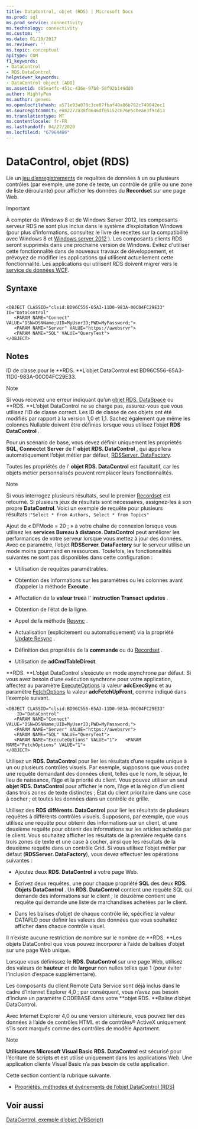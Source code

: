 ```yaml
---
title: DataControl, objet (RDS) | Microsoft Docs
ms.prod: sql
ms.prod_service: connectivity
ms.technology: connectivity
ms.custom: ''
ms.date: 01/19/2017
ms.reviewer: ''
ms.topic: conceptual
apitype: COM
f1_keywords:
- DataControl
- RDS.DataControl
helpviewer_keywords:
- DataControl object [ADO]
ms.assetid: d85ea4fc-451c-436e-97b8-58f92b149dd0
author: MightyPen
ms.author: genemi
ms.openlocfilehash: a571e93a070c3ce07fbaf40a86b762c749042ec1
ms.sourcegitcommit: e042272a38fb646df05152c676e5cbeae3f9cd13
ms.translationtype: MT
ms.contentlocale: fr-FR
ms.lasthandoff: 04/27/2020
ms.locfileid: "67964406"
---
```

# <a name="datacontrol-object-rds"></a>DataControl, objet (RDS)
Lie un [jeu d’enregistrements](../../../ado/reference/ado-api/recordset-object-ado.md) de requêtes de données à un ou plusieurs contrôles (par exemple, une zone de texte, un contrôle de grille ou une zone de liste déroulante) pour afficher les données du **Recordset** sur une page Web.  
  
> [!IMPORTANT]
>  À compter de Windows 8 et de Windows Server 2012, les composants serveur RDS ne sont plus inclus dans le système d’exploitation Windows (pour plus d’informations, consultez le livre de recettes sur la compatibilité avec Windows 8 et [Windows server 2012](https://www.microsoft.com/download/details.aspx?id=27416) ). Les composants clients RDS seront supprimés dans une prochaine version de Windows. Évitez d'utiliser cette fonctionnalité dans de nouveaux travaux de développement, et prévoyez de modifier les applications qui utilisent actuellement cette fonctionnalité. Les applications qui utilisent RDS doivent migrer vers le [service de données WCF](https://go.microsoft.com/fwlink/?LinkId=199565).  
  
## <a name="syntax"></a>Syntaxe  
  
```  
  
<OBJECT CLASSID="clsid:BD96C556-65A3-11D0-983A-00C04FC29E33" ID="DataControl"  
   <PARAM NAME="Connect" VALUE="DSN=DSNName;UID=MyUserID;PWD=MyPassword;">  
   <PARAM NAME="Server" VALUE="https://awebsrvr">  
   <PARAM NAME="SQL" VALUE="QueryText">  
</OBJECT>  
```  
  
## <a name="remarks"></a>Notes  
 ID de classe pour le **RDS. **L’objet DataControl est BD96C556-65A3-11D0-983A-00C04FC29E33.  
  
> [!NOTE]
>  Si vous recevez une erreur indiquant qu’un [objet RDS. DataSpace](../../../ado/reference/rds-api/dataspace-object-rds.md) ou **RDS. **L’objet DataControl ne se charge pas, assurez-vous que vous utilisez l’ID de classe correct. Les ID de classe de ces objets ont été modifiés par rapport à la version 1,0 et 1,1. Sachez également que même les colonnes Nullable doivent être définies lorsque vous utilisez l’objet **RDS DataControl** .  
  
 Pour un scénario de base, vous devez définir uniquement les propriétés **SQL**, **Connect**et **Server** de l' **objet RDS. DataControl** , qui appellera automatiquement l’objet métier par défaut, [RDSServer. DataFactory](../../../ado/reference/rds-api/datafactory-object-rdsserver.md).  
  
 Toutes les propriétés de l' **objet RDS. DataControl** est facultatif, car les objets métier personnalisés peuvent remplacer leurs fonctionnalités.  
  
> [!NOTE]
>  Si vous interrogez plusieurs résultats, seul le premier [Recordset](../../../ado/reference/ado-api/recordset-object-ado.md) est retourné. Si plusieurs jeux de résultats sont nécessaires, assignez-les à son propre **DataControl**. Voici un exemple de requête pour plusieurs résultats :`"Select * from Authors, Select * from Topics"`  
  
 Ajout de « DFMode = 20 ; » à votre chaîne de connexion lorsque vous utilisez les **services Bureau à distance. DataControl** peut améliorer les performances de votre serveur lorsque vous mettez à jour des données. Avec ce paramètre, l’objet **RDSServer. DataFactory** sur le serveur utilise un mode moins gourmand en ressources. Toutefois, les fonctionnalités suivantes ne sont pas disponibles dans cette configuration :  
  
-   Utilisation de requêtes paramétrables.  
  
-   Obtention des informations sur les paramètres ou les colonnes avant d’appeler la méthode **Execute** .  
  
-   Affectation de la **valeur true**à l' **instruction Transact updates** .  
  
-   Obtention de l’état de la ligne.  
  
-   Appel de la méthode [Resync](../../../ado/reference/ado-api/resync-method.md) .  
  
-   Actualisation (explicitement ou automatiquement) via la propriété [Update Resync](../../../ado/reference/ado-api/update-resync-property-dynamic-ado.md) .  
  
-   Définition des propriétés de la **commande** ou du [Recordset](../../../ado/reference/rds-api/recordset-sourcerecordset-properties-rds.md) .  
  
-   Utilisation de **adCmdTableDirect**.  
  
 **RDS. **L’objet DataControl s’exécute en mode asynchrone par défaut. Si vous avez besoin d’une exécution synchrone pour votre application, affectez au paramètre [ExecuteOptions](../../../ado/reference/rds-api/executeoptions-property-rds.md) la valeur **adcExecSync** et au paramètre [FetchOptions](../../../ado/reference/rds-api/fetchoptions-property-rds.md) la valeur **adcFetchUpFront**, comme indiqué dans l’exemple suivant.  
  
```  
<OBJECT CLASSID="clsid:BD96C556-65A3-11D0-983A-00C04FC29E33"   
    ID="DataControl"  
   <PARAM NAME="Connect" VALUE="DSN=DSNName;UID=MyUserID;PWD=MyPassword;">  
   <PARAM NAME="Server" VALUE="https://awebsrvr">  
   <PARAM NAME="SQL" VALUE="QueryText">  
   <PARAM NAME="ExecuteOptions" VALUE="1">   <PARAM NAME="FetchOptions" VALUE="1">  
</OBJECT>  
```  
  
 Utilisez un **RDS. DataControl** pour lier les résultats d’une requête unique à un ou plusieurs contrôles visuels. Par exemple, supposons que vous codez une requête demandant des données client, telles que le nom, le séjour, le lieu de naissance, l’âge et la priorité du client. Vous pouvez utiliser un seul **objet RDS. DataControl** pour afficher le nom, l’âge et la région d’un client dans trois zones de texte distinctes ; État du client prioritaire dans une case à cocher ; et toutes les données dans un contrôle de grille.  
  
 Utilisez des **RDS différents. DataControl** pour lier les résultats de plusieurs requêtes à différents contrôles visuels. Supposons, par exemple, que vous utilisez une requête pour obtenir des informations sur un client, et une deuxième requête pour obtenir des informations sur les articles achetés par le client. Vous souhaitez afficher les résultats de la première requête dans trois zones de texte et une case à cocher, ainsi que les résultats de la deuxième requête dans un contrôle Grid. Si vous utilisez l’objet métier par défaut (**RDSServer. DataFactory**), vous devez effectuer les opérations suivantes :  
  
-   Ajoutez deux **RDS. DataControl** à votre page Web.  
  
-   Écrivez deux requêtes, une pour chaque propriété **SQL** des deux **RDS. Objets DataControl** . Un **RDS. DataControl** contient une requête SQL qui demande des informations sur le client ; le deuxième contient une requête qui demande une liste de marchandises achetées par le client.  
  
-   Dans les balises d’objet de chaque contrôle lié, spécifiez la valeur DATAFLD pour définir les valeurs des données que vous souhaitez afficher dans chaque contrôle visuel.  
  
 Il n’existe aucune restriction de nombre sur le nombre de **RDS. **Les objets DataControl que vous pouvez incorporer à l’aide de balises d’objet sur une page Web unique.  
  
 Lorsque vous définissez le **RDS. DataControl** sur une page Web, utilisez des valeurs de **hauteur** et de **largeur** non nulles telles que 1 (pour éviter l’inclusion d’espace supplémentaire).  
  
 Les composants du client Remote Data Service sont déjà inclus dans le cadre d’Internet Explorer 4,0 ; par conséquent, vous n’avez pas besoin d’inclure un paramètre CODEBASE dans votre **objet RDS. **Balise d’objet DataControl.  
  
 Avec Internet Explorer 4,0 ou une version ultérieure, vous pouvez lier des données à l’aide de contrôles HTML et de contrôles® ActiveX uniquement s’ils sont marqués comme des contrôles de modèle Apartment.  
  
> [!NOTE]
>  **Utilisateurs Microsoft Visual Basic** **RDS. DataControl** est sécurisé pour l’écriture de scripts et est utilisé uniquement dans les applications Web. Une application cliente Visual Basic n’a pas besoin de cette application.  
  
 Cette section contient la rubrique suivante.  
  
-   [Propriétés, méthodes et événements de l’objet DataControl (RDS)](../../../ado/reference/rds-api/datacontrol-object-rds-properties-methods-and-events.md)  
  
## <a name="see-also"></a>Voir aussi  
 [DataControl, exemple d’objet (VBScript)](../../../ado/reference/rds-api/datacontrol-object-example-vbscript.md)























